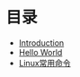 # 目录

* [Introduction](README.md)
* [Hello World](hello-world.md)
* [Linux常用命令](linuxchang-yong-ming-ling.md)

